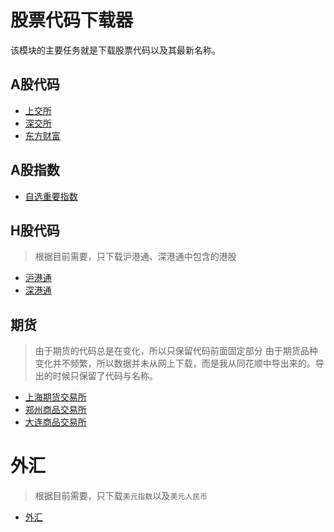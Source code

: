 # 股票代码下载器
该模块的主要任务就是下载股票代码以及其最新名称。

## A股代码
* [上交所](./DataSource/A_Stock/SH_A_Code_sjs.ts)
* [深交所](./DataSource/A_Stock/SZ_A_Code_sjs.ts)
* [东方财富](./DataSource/A_Stock/A_Code_dfcf.ts)

## A股指数
* [自选重要指数](./DataSource/A_Stock/A_Index_Code_zx.ts)

## H股代码
> 根据目前需要，只下载沪港通、深港通中包含的港股

* [沪港通](./DataSource/H_Stock/H_Code_hgt.ts)
* [深港通](./DataSource/H_Stock/H_Code_sgt.ts)

## 期货
> 由于期货的代码总是在变化，所以只保留代码前面固定部分
> 由于期货品种变化并不频繁，所以数据并未从网上下载，而是我从同花顺中导出来的。导出的时候只保留了代码与名称。

* [上海期货交易所](./DataSource/SH_Future/SH_Future_Index.ts)
* [郑州商品交易所](./DataSource/ZZ_Future/ZZ_Future_Index.ts)
* [大连商品交易所](./DataSource/DL_Future/DL_Future_Index.ts)

# 外汇
> 根据目前需要，只下载`美元指数`以及`美元人民币`

* [外汇](./DataSource/WH/WH_Code_zx.ts)
